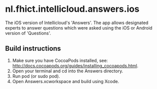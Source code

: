 nl.fhict.intellicloud.answers.ios
=================================
The iOS version of Intellicloud's 'Answers'. The app allows designated experts to answer questions which were asked using the iOS or Android version of 'Questions'.

Build instructions
-----------------------------------------------------------
1. Make sure you have CocoaPods installed, see: http://docs.cocoapods.org/guides/installing_cocoapods.html.
2. Open your terminal and cd into the Answers directory.
3. Run pod (or sudo pod).
4. Open Answers.xcworkspace and build using Xcode.

